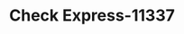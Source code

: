 ---
f_zip-code: 99004
f_state-code: WA
title: Check Express-11337
f_phone: 509-559-5293
f_city-only: Cheney
f_address: 2734 1St Street Cheney
f_location-unique-id: '11337'
slug: check-express-11337
updated-on: '2024-05-30T13:46:58.046Z'
created-on: '2024-05-30T13:36:59.803Z'
published-on: '2024-05-30T13:54:32.469Z'
f_city-state: cms/city/cheney-wa.md
f_company: cms/company/check-express.md
f_state: cms/state/washington.md
layout: '[payday-loan].html'
tags: payday-loan
---
